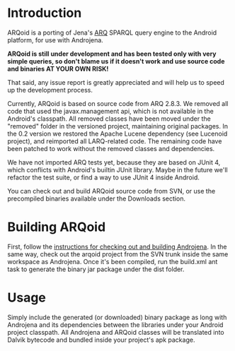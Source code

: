 # Introduction #

ARQoid is a porting of Jena's [ARQ](http://jena.sourceforge.net/ARQ) SPARQL query engine to the Android platform, for use with Androjena.

**ARQoid is still under development and has been tested only with very simple queries, so don't blame us if it doesn't work and use source code and binaries AT YOUR OWN RISK!**

That said, any issue report is greatly appreciated and will help us to speed up the development process.

Currently, ARQoid is based on source code from ARQ 2.8.3. We removed all code that used the javax.management api, which is not available in the Android's classpath.
All removed classes have been moved under the "removed" folder in the versioned project, maintaining original packages.
In the 0.2 version we restored the Apache Lucene dependency (see Lucenoid project), and reimported all LARQ-related code.
The remaining code have been patched to work without the removed classes and dependencies.

We have not imported ARQ tests yet, because they are based on JUnit 4, which conflicts with Android's builtin JUnit library. Maybe in the future we'll refactor the test suite, or find a way to use JUnit 4 inside Android.

You can check out and build ARQoid source code from SVN, or use the precompiled binaries available under the Downloads section.

# Building ARQoid #

First, follow the [instructions for checking out and building Androjena](BuildAndrojena.md). In the same way, check out the arqoid project from the SVN trunk inside the same workspace as Androjena. Once it's been compiled, run the build.xml ant task to generate the binary jar package under the dist folder.

# Usage #

Simply include the generated (or downloaded) binary package as long with Androjena and its dependencies between the libraries under your Android project classpath. All Androjena and ARQoid classes will be translated into Dalvik bytecode and bundled inside your project's apk package.